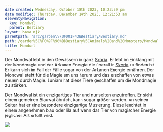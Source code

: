 ```yaml
---
date created: Wednesday, October 18th 2023, 10:23:59 pm
date modified: Thursday, December 14th 2023, 12:21:53 am
eleventyNavigation:
  key: Mondwal
  parent: Bestiary
layout: base.njk
parentpath: "src/garden\\\U0001F43BBestiary/Bestiary.md"
path: /garden%5C%F0%9F%90%BBBestiary%5CAnimals%20and%20Monsters/Mondwal/
title: Mondwal
---
```


Der Mondwal lebt in den Gewässern in ganz [Skoria](/garden/%F0%9F%8C%90Worldbuilding/Skoria). Er lebt im Einklang mit der Mondmagie und der Arkanen Energie die überall in [Skoria](/garden/%F0%9F%8C%90Worldbuilding/Skoria) zu finden ist. Er kann sich im Fall der Fälle sogar von der Arkanen Energie ernähren. Der Mondwal steht für die Magie um uns herum und das erschaffen von etwas neuem durch Magie. [Luniam](/garden/%F0%9F%8C%90Worldbuilding%5CNether%20Plane%5CGods/Luniam) hat diese Tiere geschaffen um die Mondmagie zu stärken. 

Der Mondwal ist ein einzigartiges Tier und nur selten anzutreffen. Er sieht einem gemeinen Blauwal ähnlich, kann sogar größer werden. An seinen Seiten hat er eine besondere einzigartige Musterung. Diese leuchtet in einem angenehmen blau oder lila auf wenn das Tier von magischer Energie jeglicher Art erfüllt wird. 

![](/static/Mondwaal.png)